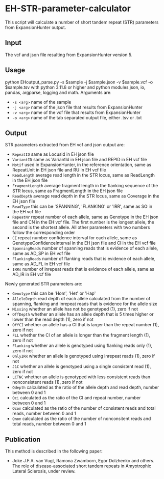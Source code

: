 # EH-STR-parameter-calculator

This script will calculate a number of short tandem repeat (STR) parameters from ExpansionHunter output.

## Input

The vcf and json file resulting from ExpansionHunter version 5. 

## Usage

python EHoutput_parse.py -s $sample -j $sample.json -v $sample.vcf -o $sample.tsv
with python 3.11.8 or higher and python modules json, io, pandas, argparse, logging and math.
Arguments are:
- `-s <arg>` name of the sample
- `-j <arg>` name of the json file that results from ExpansionHunter
- `-v <arg>` name of the vcf file that results from ExpansionHunter
- `-o <arg>` name of the tab separated output file, either .tsv or .txt

## Output

STR parameters extracted from EH vcf and json output are:
- `RepeatID` same as LocusId in EH json file
- `VariantID` same as VariantId in EH json file and REPID in EH vcf file
- `Motif` used in ExpansionHunter, in the reference orientation, same as RepeatUnit in EH json file and RU in EH vcf file
- `ReadLength` average read length in the STR locus, same as ReadLength in the EH json file
- `FragmentLength` average fragment length in the flanking sequence of the STR locus, same as FragmentLength in the EH json file
- `ReadDepth` average read depth in the STR locus, same as Coverage in the EH json file
- `ReadType` this can be 'SPANNING', 'FLANKING' or 'IRR', same as SO in the EH vcf file
- `RepeatNr` repeat number of each allele, same as Genotype in the EH json file and CN in the EH vcf file. The first number is the longest allele, the second is the shortest allele. All other parameters with two numbers follow the corresponding order
- `CI` repeat number confidence interval for each allele, same as GenotypeConfidenceInterval in the EH json file and CI in the EH vcf file
- `SpanningReads` number of spanning reads that is evidence of each allele, same as AD_SP in EH vcf file
- `FlankingReads` number of flanking reads that is evidence of each allele, same as AD_FL in EH vcf file
- `IRRs` number of inrepeat reads that is evidence of each allele, same as AD_IR in EH vcf file

Newly generated STR parameters are:
- `Genotype` this can be 'Hom', 'Het' or 'Hap'
- `AlleleDepth` read depth of each allele calculated from the number of spanning, flanking and inrepeat reads that is evidence for the allele size
- `Missing` whether an allele has not be genotyped (1), zero if not
- `OffDepth` whether an allele has an allele depth that is 5 times higher or lower than the read depth (1), zero if not
- `OffCI` whether an allele has a CI that is larger than the repeat number (1), zero if not
- `FLL` whether the CI of an allele is longer than the fragment length (1), zero if not
- `Flanking` whether an allele is genotyped using flanking reads only (1), zero if not
- `OnlyIRR` whether an allele is genotyped using inrepeat reads (1), zero if not
- `J1C` whether an allele is genotyped using a single consistent read (1), zero if not
- `LCTNC` whether an allele is genotyped with less consistent reads than nonconsistent reads (1), zero if not
- `Qdepth` calculated as the ratio of the allele depth and read depth, number between 0 and 1
- `Qci` calculated as the ratio of the CI and repeat number, number between 0 and 1
- `Qcon` calculated as the ratio of the number of consistent reads and total reads, number between 0 and 1
- `Qnon` calculated as the ratio of the number of nonconsitent reads and total reads, number between 0 and 1

## Publication

This method is described in the following paper:
- Joke J.F.A. van Vugt, Ramona Zwamborn, Egor Dolzhenko and others. The role of disease-associated short tandem repeats in Amyotrophic Lateral Sclerosis, under review.
